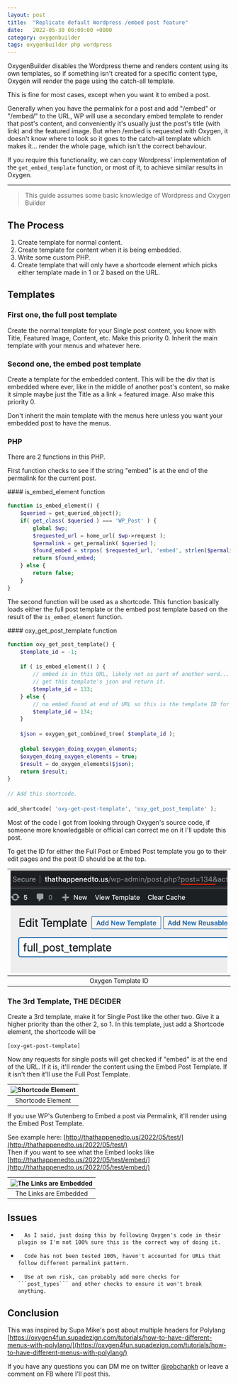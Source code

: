 ```yaml
---
layout: post
title:  "Replicate default Wordpress /embed post feature"
date:   2022-05-30 00:00:00 +0800
category: oxygenbuilder
tags: oxygenbuilder php wordpress
---
```

OxygenBuilder disables the Wordpress theme and renders content using its own templates, so if something isn't created for a specific content type, Oxygen will render the page using the catch-all template.

This is fine for most cases, except when you want it to embed a post.

Generally when you have the permalink for a post and add "/embed" or "/embed/" to the URL, WP will use a secondary embed template to render that post's content, and conveniently it's usually just the post's title (with link) and the featured image. But when /embed is requested with Oxygen, it doesn't know where to look so it goes to the catch-all template which makes it... render the whole page, which isn't the correct behaviour.

If you require this functionality, we can copy Wordpress' implementation of the ```get_embed_template``` function, or most of it, to achieve similar results in Oxygen.

___

> This guide assumes some basic knowledge of Wordpress and Oxygen Builder

## The Process

1.	Create template for normal content.
2.	Create template for content when it is being embedded.
3.	Write some custom PHP.
4.	Create template that will only have a shortcode element which picks either template made in 1 or 2 based on the URL.

## Templates

### First one, the full post template

Create the normal template for your Single post content, you know with Title, Featured Image, Content, etc. Make this priority 0. Inherit the main template with your menus and whatever here.

### Second one, the embed post template

Create a template for the embedded content. This will be the div that is embedded where ever, like in the middle of another post's content, so make it simple maybe just the Title as a link + featured image. Also make this priority 0.

Don't inherit the main template with the menus here unless you want your embedded post to have the menus.

### PHP

There are 2 functions in this PHP.

First function checks to see if the string "embed" is at the end of the permalink for the current post.

<div class="toggle" markdown="1">
#### is_embed_element function
</div>

```php
function is_embed_element() {
	$queried = get_queried_object();
	if( get_class( $queried ) === 'WP_Post' ) {
		global $wp;
		$requested_url = home_url( $wp->request );
		$permalink = get_permalink( $queried );
		$found_embed = strpos( $requested_url, 'embed', strlen($permalink) );
		return $found_embed;
	} else {
		return false;
	}
}
```

The second function will be used as a shortcode. This function basically loads either the full post template or the embed post template based on the result of the ```is_embed_element``` function.

<div class="toggle" markdown="1">
#### oxy_get_post_template function
</div>

```php
function oxy_get_post_template() {
	$template_id = -1;
	
	if ( is_embed_element() ) {
		// embed is in this URL, likely not as part of another word...
		// get this template's json and return it.
		$template_id = 133;
	} else {
		// no embed found at end of URL so this is the template ID for the Full Post template.
		$template_id = 134;
	}
	
	$json = oxygen_get_combined_tree( $template_id );
	
	global $oxygen_doing_oxygen_elements;
	$oxygen_doing_oxygen_elements = true;
	$result = do_oxygen_elements($json);
	return $result;
}

// Add this shortcode.

add_shortcode( 'oxy-get-post-template', 'oxy_get_post_template' );

```

Most of the code I got from looking through Oxygen's source code, if someone more knowledgable or official can correct me on it I'll update this post.

To get the ID for either the Full Post or Embed Post template you go to their edit pages and the post ID should be at the top.

| ![Oxygen Template ID](/assets/img/oxy-template-id.png)|
|:--:|
| Oxygen Template ID |

### The 3rd Template, THE DECIDER

Create a 3rd template, make it for Single Post like the other two. Give it a higher priority than the other 2, so 1.
In this template, just add a Shortcode element, the shortcode will be  
  
```[oxy-get-post-template]```
  
Now any requests for single posts will get checked if "embed" is at the end of the URL. If it is, it'll render the content using the Embed Post Template. If it isn't then it'll use the Full Post Template.

| ![Shortcode Element](/assets/img/oxy-embed-shortcode.png)|
|:--:|
| Shortcode Element |

If you use WP's Gutenberg to Embed a post via Permalink, it'll render using the Embed Post Template.

See example here: [http://thathappenedto.us/2022/05/test/](http://thathappenedto.us/2022/05/test/)  
Then if you want to see what the Embed looks like [http://thathappenedto.us/2022/05/test/embed/](http://thathappenedto.us/2022/05/test/embed/)

| ![The Links are Embedded](/assets/img/oxy-embed-block.png)|
|:--:|
| The Links are Embedded |

## Issues

*		As I said, just doing this by following Oxygen's code in their plugin so I'm not 100% sure this is the correct way of doing it.

*		Code has not been tested 100%, haven't accounted for URLs that follow different permalink pattern.

*		Use at own risk, can probably add more checks for ```post_types``` and other checks to ensure it won't break anything.

## Conclusion

This was inspired by Supa Mike's post about multiple headers for Polylang [https://oxygen4fun.supadezign.com/tutorials/how-to-have-different-menus-with-polylang/](https://oxygen4fun.supadezign.com/tutorials/how-to-have-different-menus-with-polylang/)

If you have any questions you can DM me on twitter [@robchankh](https://twitter.com/robchankh) or leave a comment on FB where I'll post this.